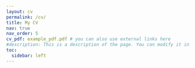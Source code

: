 ```yaml
---
layout: cv
permalink: /cv/
title: My CV
nav: true
nav_order: 5
cv_pdf: example_pdf.pdf # you can also use external links here
#description: This is a description of the page. You can modify it in '_pages/cv.md'. You can also change or remove the top pdf download button.
toc:
  sidebar: left
---
```

